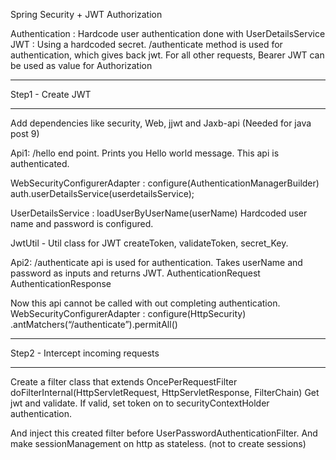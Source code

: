 Spring Security + JWT Authorization

Authentication : Hardcode user authentication done with UserDetailsService
JWT : Using a hardcoded secret.
/authenticate method is used for authentication, which gives back jwt. For all other requests, Bearer JWT can be used as value for Authorization

********************
Step1 - Create JWT
********************
Add dependencies like security, Web, jjwt and Jaxb-api (Needed for java post 9)

Api1: /hello end point. Prints you Hello world message. This api is authenticated.

WebSecurityConfigurerAdapter : configure(AuthenticationManagerBuilder)
auth.userDetailsService(userdetailsService);

UserDetailsService : loadUserByUserName(userName)
Hardcoded user name and password is configured. 

JwtUtil - Util class for JWT
createToken, validateToken, secret_Key.

Api2: /authenticate api is used for authentication. Takes userName and password as inputs and returns JWT. 
AuthenticationRequest
AuthenticationResponse

Now this api cannot be called with out completing authentication. 
WebSecurityConfigurerAdapter : configure(HttpSecurity)
.antMatchers(“/authenticate”).permitAll()

********************
Step2 - Intercept incoming requests
********************

Create a filter class that extends OncePerRequestFilter
doFilterInternal(HttpServletRequest, HttpServletResponse, FilterChain)
Get jwt and validate. If valid, set token on to securityContextHolder authentication.

And inject this created filter before UserPasswordAuthenticationFilter.
And make sessionManagement on http as stateless. (not to create sessions)
